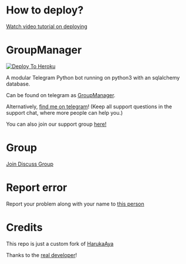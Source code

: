 # How to deploy?
[Watch video tutorial on deploying](https://youtu.be/gXXFpTAk6Vo)

# GroupManager

[![Deploy To Heroku](https://www.herokucdn.com/deploy/button.svg)](https://dashboard.heroku.com/new?template=https%3A%2F%2Fgithub.com%2Fxditya%2Fgroupmanager)

A modular Telegram Python bot running on python3 with an sqlalchemy database.

Can be found on telegram as [GroupManager](http://t.me/CF_GroupManager_bot).

Alternatively, [find me on telegram](https://t.me/selfiebd)! (Keep all support questions in the support chat, where more people can help you.)

You can also join our support group [here!](http://t.me/CF_GroupManager_bot)

# Group
[Join Discuss Group](https://t.me/joinchat/id3Pl3NaKcE2MzI1)

# Report error
Report your problem along with your name to [this person](https://t.me/selfiebd)

# Credits
This repo is just a custom fork of [HarukaAya](https://gitlab.com/HarukaNetwork/OSS/HarukaAya)

Thanks to the [real developer](https://t.me/RealAkito)!
